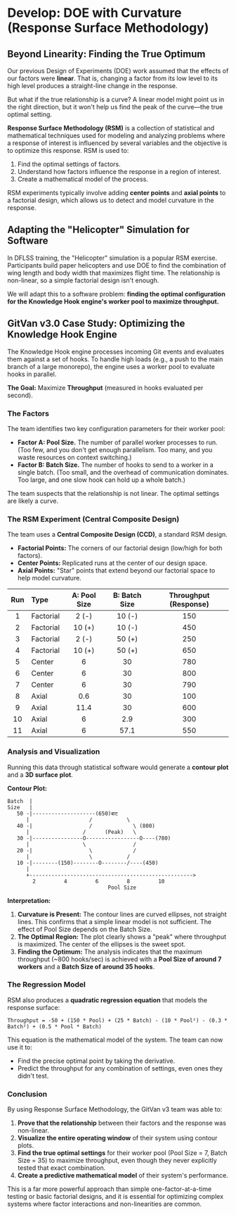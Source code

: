 # Develop: DOE with Curvature (Response Surface Methodology)

## Beyond Linearity: Finding the True Optimum

Our previous Design of Experiments (DOE) work assumed that the effects of our factors were **linear**. That is, changing a factor from its low level to its high level produces a straight-line change in the response.

But what if the true relationship is a curve? A linear model might point us in the right direction, but it won't help us find the peak of the curve—the true optimal setting.

**Response Surface Methodology (RSM)** is a collection of statistical and mathematical techniques used for modeling and analyzing problems where a response of interest is influenced by several variables and the objective is to optimize this response. RSM is used to:

1.  Find the optimal settings of factors.
2.  Understand how factors influence the response in a region of interest.
3.  Create a mathematical model of the process.

RSM experiments typically involve adding **center points** and **axial points** to a factorial design, which allows us to detect and model curvature in the response.

## Adapting the "Helicopter" Simulation for Software

In DFLSS training, the "Helicopter" simulation is a popular RSM exercise. Participants build paper helicopters and use DOE to find the combination of wing length and body width that maximizes flight time. The relationship is non-linear, so a simple factorial design isn't enough.

We will adapt this to a software problem: **finding the optimal configuration for the Knowledge Hook engine's worker pool to maximize throughput.**

## GitVan v3.0 Case Study: Optimizing the Knowledge Hook Engine

The Knowledge Hook engine processes incoming Git events and evaluates them against a set of hooks. To handle high loads (e.g., a push to the main branch of a large monorepo), the engine uses a worker pool to evaluate hooks in parallel.

**The Goal:** Maximize **Throughput** (measured in hooks evaluated per second).

### The Factors

The team identifies two key configuration parameters for their worker pool:

*   **Factor A: Pool Size.** The number of parallel worker processes to run. (Too few, and you don't get enough parallelism. Too many, and you waste resources on context switching.)
*   **Factor B: Batch Size.** The number of hooks to send to a worker in a single batch. (Too small, and the overhead of communication dominates. Too large, and one slow hook can hold up a whole batch.)

The team suspects that the relationship is not linear. The optimal settings are likely a curve.

### The RSM Experiment (Central Composite Design)

The team uses a **Central Composite Design (CCD)**, a standard RSM design.

*   **Factorial Points:** The corners of our factorial design (low/high for both factors).
*   **Center Points:** Replicated runs at the center of our design space.
*   **Axial Points:** "Star" points that extend beyond our factorial space to help model curvature.

| Run | Type | A: Pool Size | B: Batch Size | **Throughput (Response)** |
| :---: | :--- | :---: | :---: | :---: |
| 1 | Factorial | 2 (-) | 10 (-) | 150 |
| 2 | Factorial | 10 (+) | 10 (-) | 450 |
| 3 | Factorial | 2 (-) | 50 (+) | 250 |
| 4 | Factorial | 10 (+) | 50 (+) | 650 |
| 5 | Center | 6 | 30 | 780 |
| 6 | Center | 6 | 30 | 800 |
| 7 | Center | 6 | 30 | 790 |
| 8 | Axial | 0.6 | 30 | 100 |
| 9 | Axial | 11.4 | 30 | 600 |
| 10 | Axial | 6 | 2.9 | 300 |
| 11 | Axial | 6 | 57.1 | 550 |

### Analysis and Visualization

Running this data through statistical software would generate a **contour plot** and a **3D surface plot**.

**Contour Plot:**

```
Batch  |
Size   |
   50 -|--------------------(650)बाट
      |                   /           \
   40 -|                  /             \ (800)
      |                 /      (Peak)   \
   30 -|----------------O-----------------O----(780)
      |                 \               /
   20 -|                  \             /
      |                   \           /
   10 -|--------(150)--------O--------/----(450)
      |
      +----------------------------------------------------> 
        2         4         6         8         10
                                Pool Size
```

**Interpretation:**

1.  **Curvature is Present:** The contour lines are curved ellipses, not straight lines. This confirms that a simple linear model is not sufficient. The effect of Pool Size depends on the Batch Size.
2.  **The Optimal Region:** The plot clearly shows a "peak" where throughput is maximized. The center of the ellipses is the sweet spot.
3.  **Finding the Optimum:** The analysis indicates that the maximum throughput (~800 hooks/sec) is achieved with a **Pool Size of around 7 workers** and a **Batch Size of around 35 hooks**.

### The Regression Model

RSM also produces a **quadratic regression equation** that models the response surface:

`Throughput = -50 + (150 * Pool) + (25 * Batch) - (10 * Pool²) - (0.3 * Batch²) + (0.5 * Pool * Batch)`

This equation is the mathematical model of the system. The team can now use it to:

*   Find the precise optimal point by taking the derivative.
*   Predict the throughput for any combination of settings, even ones they didn't test.

### Conclusion

By using Response Surface Methodology, the GitVan v3 team was able to:

1.  **Prove that the relationship** between their factors and the response was non-linear.
2.  **Visualize the entire operating window** of their system using contour plots.
3.  **Find the true optimal settings** for their worker pool (Pool Size = 7, Batch Size = 35) to maximize throughput, even though they never explicitly tested that exact combination.
4.  **Create a predictive mathematical model** of their system's performance.

This is a far more powerful approach than simple one-factor-at-a-time testing or basic factorial designs, and it is essential for optimizing complex systems where factor interactions and non-linearities are common.
